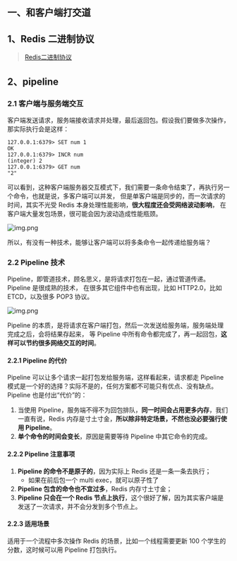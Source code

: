 ## 一、和客户端打交道

## 1、Redis 二进制协议

> [Redis二进制协议](https://ls8sck0zrg.feishu.cn/wiki/wikcnbh8oUNZNgH8Q7fGahqQ7vd "Redis二进制协议")
> 

## 2、pipeline 

### 2.1 客户端与服务端交互

客户端发送请求，服务端接收请求并处理，最后返回包。假设我们要做多次操作，那实际执行会是这样：

```text
127.0.0.1:6379> SET num 1
OK
127.0.0.1:6379> INCR num
(integer) 2
127.0.0.1:6379> GET num
"2"
```

可以看到，这种客户端服务器交互模式下，我们需要一条命令结束了，再执行另一个命令，也就是说，多客户端可以并发，
但是单客户端是同步的，而一次请求的时间，其实不光受 Redis 本身处理性能影响，**很大程度还会受网络波动影响**，
在客户端大量发包场景，很可能会因为波动造成性能瓶颈。

![img.png](pictures/4）2.1-1.png)

所以，有没有一种技术，能够让客户端可以将多条命令一起传递给服务端？

### 2.2 Pipeline 技术

Pipeline，即管道技术，顾名思义，是将请求打包在一起，通过管道传递。Pipeline 是很成熟的技术，
在很多其它组件中也有出现，比如 HTTP2.0，比如 ETCD，以及很多 POP3 协议。

![img.png](pictures/4）2.2-1.png)

Pipeline 的本质，是将请求在客户端打包，然后一次发送给服务端，服务端处理完成之后，会将结果存起来，
等 Pipeline 中所有命令都完成了，再一起回包，**这样可以节约很多网络交互的时间**。

#### 2.2.1 Pipeline 的代价

Pipeline 可以让多个请求一起打包发给服务端，这样看起来，请求都走 Pipeline 模式是一个好的选择？实际不是的，任何方案都不可能只有优点、没有缺点。Pipeline 也是付出“代价”的：
1. 当使用 Pipeline，服务端不得不为回包排队，**同一时间会占用更多内存**，我们一直有说，Redis 内存是寸土寸金，**所以除非特定场景，不然也没必要强行使用 Pipeline**。
2. **单个命令的时间会变长**，原因是需要等待 Pipeline 中其它命令的完成。

#### 2.2.2 Pipeline 注意事项

1. **Pipeline 的命令不是原子的**，因为实际上 Redis 还是一条一条去执行；
   - 如果在前后包一个 multi exec，就可以原子性了
2. **Pipeline 包含的命令也不宜过多**，Redis 内存寸土寸金；
3. **Pipeline 只会在一个 Redis 节点上执行**，这个很好了解，因为其实客户端是发送了一次请求，并不会分发到多个节点上。

#### 2.2.3 适用场景

适用于一个流程中多次操作 Redis 的场景，比如一个线程需要更新 100 个学生的分数，这时候可以用 Pipeline 打包执行。












